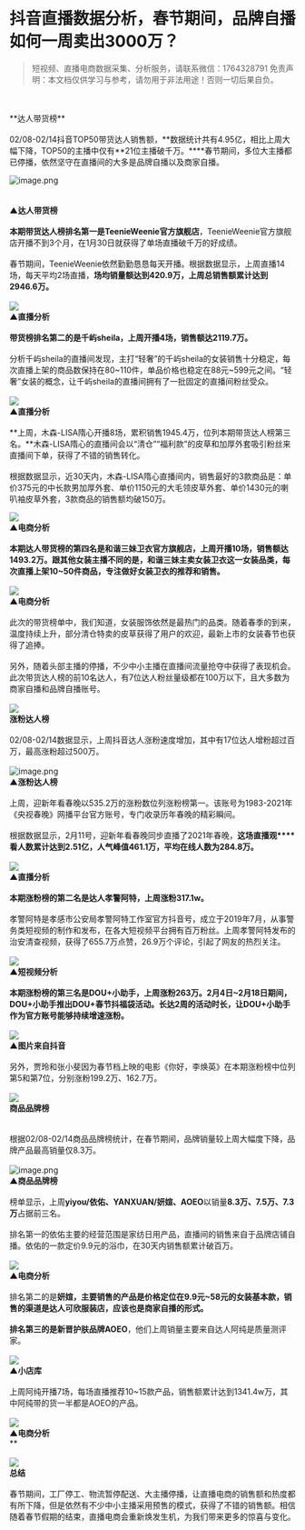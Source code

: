 # 抖音直播数据分析，春节期间，品牌自播如何一周卖出3000万？


>
> 短视频、直播电商数据采集、分析服务，请联系微信：1764328791
> 免责声明：本文档仅供学习与参考，请勿用于非法用途！否则一切后果自负。
> 


<br >
<br >**达人带货榜**<br >
<br >02/08-02/14抖音TOP50带货达人销售额，**数据统计共有4.95亿，相比上周大幅下降，TOP50的主播中仅有**21位主播破千万。****春节期间，多位大主播都已停播，依然坚守在直播间的大多是品牌自播以及商家自播。

![image.png](https://cdn.nlark.com/yuque/0/2021/png/97322/1613618286144-9bd4e333-ed8b-497a-87ca-b0fa47b17629.png#align=left&display=inline&height=3201&margin=%5Bobject%20Object%5D&name=image.png&originHeight=6402&originWidth=750&size=2899565&status=done&style=none&width=375)<br >
<br >
<br >**▲达人带货榜**<br >
<br >**本期带货达人榜排名第一是TeenieWeenie官方旗舰店**，TeenieWeenie官方旗舰店开播不到3个月，在1月30日就获得了单场直播破千万的好成绩。<br >
<br >春节期间，TeenieWeenie依然勤勤恳恳每天开播。根据数据显示，上周直播14场，每天平均2场直播，**场均销量额达到420.9万，上周总销售额累计达到2946.6万。**<br >
<br >![](https://cdn.nlark.com/yuque/0/2021/webp/97322/1613616944648-62bc5e3c-4f08-4937-9042-508296a7ea9d.webp#align=left&display=inline&height=79&margin=%5Bobject%20Object%5D&originHeight=406&originWidth=720&size=0&status=done&style=none&width=140)<br >**▲直播分析**<br >
<br >**带货榜排名第二的是千屿sheila，上周开播4场，销售额达2119.7万。**<br >
<br >分析千屿sheila的直播间发现，主打“轻奢”的千屿sheila的女装销售十分稳定，每次直播上架的商品数保持在80~110件，单品价格也稳定在88元~599元之间。“轻奢”女装的概念，让千屿sheila的直播间拥有了一批固定的直播间粉丝受众。<br >
<br >![](https://cdn.nlark.com/yuque/0/2021/webp/97322/1613616944735-22726cff-388d-4539-aede-d376e7133a1f.webp#align=left&display=inline&height=222&margin=%5Bobject%20Object%5D&originHeight=1130&originWidth=712&size=0&status=done&style=none&width=140)<br >**▲直播分析**<br >
<br >**上周，木森-LISA隋心开播8场，累积销售1945.4万，位列本期带货达人榜第三名。**木森-LISA隋心的直播间会以“清仓”“福利款”的皮草和加厚外套吸引粉丝来直播间下单，获得了不错的销售转化。<br >
<br >根据数据显示，近30天内，木森-LISA隋心直播间内，销售最好的3款商品是：单价375元的中长款男加厚外套、单价1150元的大毛领皮草外套、单价1430元的喇叭袖皮草外套，3款商品的销售额均破150万。

![](https://cdn.nlark.com/yuque/0/2021/png/97322/1613616944619-43276ad7-c2f1-439e-8664-ad8a2f608ce3.png#align=left&display=inline&height=199&margin=%5Bobject%20Object%5D&originHeight=1388&originWidth=976&size=0&status=done&style=none&width=140)<br >**▲电商分析**<br >**<br >**本期达人带货榜的第四名是和谐三妹卫衣官方旗舰店，上周开播10场，销售额达1493.2万。**跟其他女装主播不同的是，和谐三妹主卖女装卫衣这一女装品类，每次直播上架10~50件商品，专注做好女装卫衣的推荐和销售。<br >
<br >![](https://cdn.nlark.com/yuque/0/2021/webp/97322/1613616944607-5f963fea-1d6e-4c19-9c84-8f3dfbf9dcc8.webp#align=left&display=inline&height=206&margin=%5Bobject%20Object%5D&originHeight=882&originWidth=598&size=0&status=done&style=none&width=140)<br >**▲电商分析**<br >**<br >此次的带货榜单中，我们知道，女装服饰依然是最热门的品类。随着春季的到来，温度持续上升，部分清仓特卖的皮草获得了用户的欢迎，最新上市的女装春节也获得了追捧。<br >
<br >另外，随着头部主播的停播，不少中小主播在直播间流量抢夺中获得了表现机会。此次带货达人榜的前10名达人，有7位达人粉丝量级都在100万以下，且大多数为商家自播和品牌自播账号。<br >
<br >![](https://cdn.nlark.com/yuque/0/2021/webp/97322/1613616944670-05bac65b-e56f-4541-9d1b-b78c1dc9d73f.webp#align=left&display=inline&height=22&margin=%5Bobject%20Object%5D&originHeight=170&originWidth=1080&size=0&status=done&style=none&width=140)<br >**涨粉达人榜**<br >
<br >02/08-02/14数据显示，上周抖音达人涨粉速度增加，其中有17位达人增粉超过百万，最高涨粉超过500万。<br >
<br >![image.png](https://cdn.nlark.com/yuque/0/2021/png/97322/1613618072248-eecfc938-ca7d-47cb-ab67-81a741253184.png#align=left&display=inline&height=5459&margin=%5Bobject%20Object%5D&name=image.png&originHeight=10917&originWidth=750&size=6179030&status=done&style=none&width=375)<br >**▲涨粉达人榜**<br >
<br >上周，迎新年看春晚以535.2万的涨粉数位列涨粉榜第一。该账号为1983-2021年《央视春晚》网播平台官方账号，专门收录历年春晚的精彩瞬间。<br >
<br >根据数据显示，2月11号，迎新年看春晚同步直播了2021年春晚，**这场直播观****看人数累计达到2.51亿，人气峰值461.1万，平均在线人数为284.8万。**<br >
<br >![](https://cdn.nlark.com/yuque/0/2021/webp/97322/1613616944731-3ac5664a-c17f-4614-a9e3-d56feae37fc5.webp#align=left&display=inline&height=173&margin=%5Bobject%20Object%5D&originHeight=834&originWidth=674&size=0&status=done&style=none&width=140)<br >**▲直播分析**<br >
<br >**本期涨粉榜的第二名是达人孝警阿特，上周涨粉317.1w。**<br >
<br >孝警阿特是孝感市公安局孝警阿特工作室官方抖音号，成立于2019年7月，从事警务类短视频的制作和发布，在各大短视频平台拥有百万粉丝。上周孝警阿特发布的治安清查视频，获得了655.7万点赞，26.9万个评论，引起了网友的热烈关注。<br >
<br >![](https://cdn.nlark.com/yuque/0/2021/webp/97322/1613616944681-69606336-72f2-45aa-9373-53f28e19d624.webp#align=left&display=inline&height=102&margin=%5Bobject%20Object%5D&originHeight=548&originWidth=754&size=0&status=done&style=none&width=140)<br >**▲短视频分析**<br >
<br >**本期涨粉榜的第三名是DOU+小助手，上周涨粉263万。**2月4日~2月18日期间，DOU+小助手推出DOU+春节抖福袋活动。长达2周的活动时长，让DOU+小助手作为官方账号能够持续增速涨粉。<br >
<br >![](https://cdn.nlark.com/yuque/0/2021/webp/97322/1613616944696-60e60a1f-2849-433c-bcc3-6506f1b90b41.webp#align=left&display=inline&height=255&margin=%5Bobject%20Object%5D&originHeight=1270&originWidth=698&size=0&status=done&style=none&width=140)<br >**▲图片来自抖音**<br >
<br >另外，贾玲和张小斐因为春节档上映的电影《你好，李焕英》在本期涨粉榜中位列第5和第7位，分别涨粉199.2万、162.7万。<br >
<br >![](https://cdn.nlark.com/yuque/0/2021/webp/97322/1613616944662-b5137f42-dc91-4ab1-a559-361672853b1e.webp#align=left&display=inline&height=22&margin=%5Bobject%20Object%5D&originHeight=170&originWidth=1080&size=0&status=done&style=none&width=140)<br >**商品品牌榜**<br >
<br >
<br >根据02/08-02/14商品品牌榜统计，在春节期间，品牌销量较上周大幅度下降，品牌产品最高销量仅8.3万。<br >
<br >![image.png](https://cdn.nlark.com/yuque/0/2021/png/97322/1613618186605-9b1d8cf8-eb79-40b2-aadd-e061ccf760b5.png#align=left&display=inline&height=3975&margin=%5Bobject%20Object%5D&name=image.png&originHeight=7950&originWidth=750&size=2629229&status=done&style=none&width=375)<br >**▲商品品牌榜**<br > <br >榜单显示，上周**yiyou/依佑、YANXUAN/妍媗、AOEO**以销量**8.3万、7.5万、7.3万**占据前三名。<br >
<br >排名第一的依佑主要的经营范围是家纺日用产品，直播间的销售来自于品牌店铺自播。依佑的一款定价9.9元的浴巾，在30天内销售额累计破百万。<br >
<br >![](https://cdn.nlark.com/yuque/0/2021/webp/97322/1613616944627-18be2730-8829-4f30-b559-7920c35a7f22.webp#align=left&display=inline&height=208&margin=%5Bobject%20Object%5D&originHeight=1068&originWidth=718&size=0&status=done&style=none&width=140)<br >**▲电商分析**<br >
<br >排名第二的是**妍媗，**主要销售的产品是价格定位在9.9元~58元的女装基本款，销售的渠道是达人可欣服装店，应该也是商家自播的形式。<br >
<br >排名第三的是新晋护肤品牌**AOEO**，他们上周销量主要来自达人阿纯是质量测评家。<br >
<br >![](https://cdn.nlark.com/yuque/0/2021/png/97322/1613616944650-164b5d73-2275-418a-bbba-955d841dab19.png#align=left&display=inline&height=324&margin=%5Bobject%20Object%5D&originHeight=324&originWidth=748&size=0&status=done&style=none&width=748)<br >**▲小店库**<br >
<br >上周阿纯开播7场，每场直播推荐10~15款产品，销售额累计达到1341.4w万，其中阿纯带的货一半都是AOEO的产品。<br >
<br >![](https://cdn.nlark.com/yuque/0/2021/webp/97322/1613616944628-9c9e0d14-378d-44f6-8911-42a3d4d6ede6.webp#align=left&display=inline&height=245&margin=%5Bobject%20Object%5D&originHeight=1270&originWidth=726&size=0&status=done&style=none&width=140)<br >**▲电商分析**<br >**<br >
<br >![](https://cdn.nlark.com/yuque/0/2021/webp/97322/1613616944639-460aee53-dcfb-4f18-b58a-0a8af5f9927e.webp#align=left&display=inline&height=22&margin=%5Bobject%20Object%5D&originHeight=170&originWidth=1080&size=0&status=done&style=none&width=140)<br >**总结**<br >
<br >春节期间，工厂停工、物流暂停配送、大主播停播，让直播电商的销售额和热度都有所下降，但是依然有不少中小主播采用预售的模式，获得了不错的销售额。相信随着春节假期的结束，直播电商会重新焕发生机，为我们带来更多的惊喜与变化。
